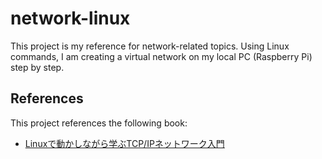 # network-linux

This project is my reference for network-related topics.
Using Linux commands, I am creating a virtual network on my local PC (Raspberry Pi) step by step.

## References

This project references the following book:

- [Linuxで動かしながら学ぶTCP/IPネットワーク入門](https://www.amazon.co.jp/dp/B085BG8CH5)
